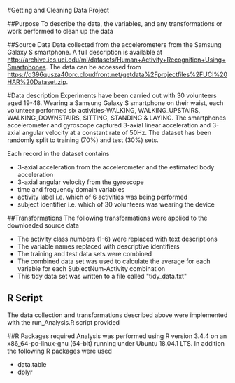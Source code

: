 #Getting and Cleaning Data Project

##Purpose
To describe the data, the variables, and any transformations or work performed to clean up the data

##Source Data
Data collected from the accelerometers from the Samsung Galaxy S smartphone. A full description is available at http://archive.ics.uci.edu/ml/datasets/Human+Activity+Recognition+Using+Smartphones. The data can be accessed from https://d396qusza40orc.cloudfront.net/getdata%2Fprojectfiles%2FUCI%20HAR%20Dataset.zip.

#Data description
Experiments have been carried out with 30 volunteers aged 19-48. Wearing a Samsung Galaxy S smartphone on their waist, each volunteer performed six activities-WALKING, WALKING_UPSTAIRS, WALKING_DOWNSTAIRS, SITTING, STANDING & LAYING. The smartphones accelerometer and gyroscope captured 3-axial linear acceleration and 3-axial angular velocity at a constant rate of 50Hz. The dataset has been randomly split to training (70%) and test (30%) sets. 

Each record in the dataset contains

* 3-axial acceleration from the accelerometer and the estimated body acceleration
* 3-axial angular velocity from the gyroscope
* time and frequency domain variables
* activity label i.e. which of 6 activities was being performed
* subject identifier i.e. which of 30 volunteers was wearing the device

##Transformations
The following transformations were applied to the downloaded source data

* The activity class numbers (1-6) were replaced with text descriptions
* The variable names replaced with descriptive identifiers
* The training and test data sets were combined
* The combined data set was used to calculate the average for each variable for each SubjectNum-Activity combination
* This tidy data set was written to a file called "tidy_data.txt"

## R Script
The data collection and transformations described above were implemented with the run_Analysis.R script provided 

##R Packages required
Analysis was performed using R version 3.4.4 on an x86_64-pc-linux-gnu (64-bit) running under Ubuntu 18.04.1 LTS. 
In addition the following R packages were used

* data.table
* dplyr